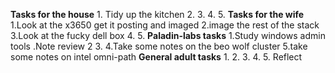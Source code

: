 **Tasks for the house**
	1. Tidy up the kitchen
	2.
	3.
	4.
	5.
**Tasks for the wife**
	1.Look at the x3650 get it posting and imaged 
	2.image the rest of the stack
	3.Look at the fucky dell box
	4.
	5.
**Paladin-labs tasks**
	1.Study windows admin tools .Note review
	2
	3.
	4.Take some notes on the beo wolf cluster
	5.take some notes on intel omni-path
**General adult tasks**
	1.
	2.
	3.
	4.
	5.
Reflect 
